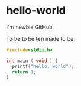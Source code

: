 # hello-world

I'm newbie GitHub.

To be to be ten made to be.

```c
#include<stdio.h>

int main ( void ) {
  printf("hello, world");
  return 1;
}
```

